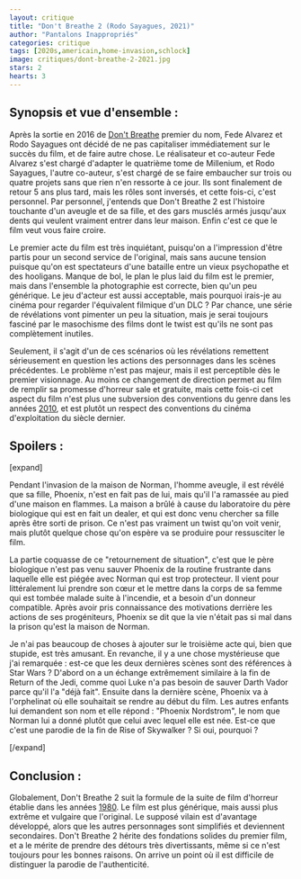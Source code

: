 ```yaml
---
layout: critique
title: "Don't Breathe 2 (Rodo Sayagues, 2021)"
author: "Pantalons Inappropriés"
categories: critique
tags: [2020s,americain,home-invasion,schlock]
image: critiques/dont-breathe-2-2021.jpg
stars: 2
hearts: 3
---
```


## Synopsis et vue d'ensemble :

Après la sortie en 2016 de [Don't Breathe](#) premier du nom, Fede Alvarez et Rodo Sayagues ont décidé de ne pas capitaliser immédiatement sur le succès du film, et de faire autre chose. Le réalisateur et co-auteur Fede Alvarez s'est chargé d'adapter le quatrième tome de Millenium, et Rodo Sayagues, l'autre co-auteur, s'est chargé de se faire embaucher sur trois ou quatre projets sans que rien n'en ressorte à ce jour. Ils sont finalement de retour 5 ans plus tard, mais les rôles sont inversés, et cette fois-ci, c'est personnel. Par personnel, j'entends que Don't Breathe 2 est l'histoire touchante d'un aveugle et de sa fille, et des gars musclés armés jusqu'aux dents qui veulent vraiment entrer dans leur maison. Enfin c'est ce que le film veut vous faire croire.

Le premier acte du film est très inquiétant, puisqu'on a l'impression d'être partis pour un second service de l'original, mais sans aucune tension puisque qu'on est spectateurs d'une bataille entre un vieux psychopathe et des hooligans. Manque de bol, le plan le plus laid du film est le premier, mais dans l'ensemble la photographie est correcte, bien qu'un peu générique. Le jeu d'acteur est aussi acceptable, mais pourquoi irais-je au cinéma pour regarder l'équivalent filmique d'un DLC ? Par chance, une série de révélations vont pimenter un peu la situation, mais je serai toujours fasciné par le masochisme des films dont le twist est qu'ils ne sont pas complètement inutiles.

Seulement, il s'agit d'un de ces scénarios où les révélations remettent sérieusement en question les actions des personnages dans les scènes précédentes. Le problème n'est pas majeur, mais il est perceptible dès le premier visionnage. Au moins ce changement de direction permet au film de remplir sa promesse d'horreur sale et gratuite, mais cette fois-ci cet aspect du film n'est plus une subversion des conventions du genre dans les années [2010](2010s), et est plutôt un respect des conventions du cinéma d'exploitation du siècle dernier.

## Spoilers :

[expand]

Pendant l'invasion de la maison de Norman, l'homme aveugle, il est révélé que sa fille, Phoenix, n'est en fait pas de lui, mais qu'il l'a ramassée au pied d'une maison en flammes. La maison a brûlé à cause du laboratoire du père biologique qui est en fait un dealer, et qui est donc venu chercher sa fille après être sorti de prison. Ce n'est pas vraiment un twist qu'on voit venir, mais plutôt quelque chose qu'on espère va se produire pour ressusciter le film.

La partie coquasse de ce "retournement de situation", c'est que le père biologique n'est pas venu sauver Phoenix de la routine frustrante dans laquelle elle est piégée avec Norman qui est trop protecteur. Il vient pour littéralement lui prendre son cœur et le mettre dans la corps de sa femme qui est tombée malade suite à l'incendie, et a besoin d'un donneur compatible. Après avoir pris connaissance des motivations derrière les actions de ses progéniteurs, Phoenix se dit que la vie n'était pas si mal dans la prison qu'est la maison de Norman.

Je n'ai pas beaucoup de choses à ajouter sur le troisième acte qui, bien que stupide, est très amusant. En revanche, il y a une chose mystérieuse que j'ai remarquée&nbsp;: est-ce que les deux dernières scènes sont des références à Star Wars ? D'abord on a un échange extrêmement similaire à la fin de Return of the Jedi, comme quoi Luke n'a pas besoin de sauver Darth Vador parce qu'il l'a "déjà fait". Ensuite dans la dernière scène, Phoenix va à l'orphelinat où elle souhaitait se rendre au début du film. Les autres enfants lui demandent son nom et elle répond&nbsp;: "Phoenix Nordstrom", le nom que Norman lui a donné plutôt que celui avec lequel elle est née. Est-ce que c'est une parodie de la fin de Rise of Skywalker ? Si oui, pourquoi ?

[/expand]

## Conclusion :

Globalement, Don't Breathe 2 suit la formule de la suite de film d'horreur établie dans les années [1980](1980s). Le film est plus générique, mais aussi plus extrême et vulgaire que l'original. Le supposé vilain est d'avantage développé, alors que les autres personnages sont simplifiés et deviennent secondaires. Don't Breathe 2 hérite des fondations solides du premier film, et a le mérite de prendre des détours très divertissants, même si ce n'est toujours pour les bonnes raisons. On arrive un point où il est difficile de distinguer la parodie de l'authenticité.
